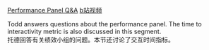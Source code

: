 [Performance Panel Q&A](https://frontendmasters.com/courses/web-perf/performance-panel-q-a/)
[b站视频](https://www.bilibili.com/video/BV1s34y1r7hB?p=30&vd_source=22af953ea4c09540ad1966711a2d53f0)

Todd answers questions about the performance panel. The time to interactivity metric is also discussed in this segment.  
托德回答有关绩效小组的问题。本节还讨论了交互时间指标。